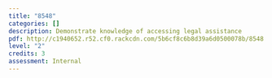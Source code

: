 ```yaml
---
title: "8548"
categories: []
description: Demonstrate knowledge of accessing legal assistance
pdf: http://c1940652.r52.cf0.rackcdn.com/5b6cf8c6b8d39a6d0500078b/8548.pdf
level: "2"
credits: 3
assessment: Internal
---
```

